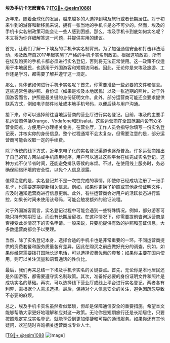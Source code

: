 **埃及手机卡怎麽實名？[[TG💪+ @esim1088](https://t.me/s/esim1088)]**

近年来，随着全球化的发展，越来越多的人选择到埃及旅行或者长期居住。对于初来乍到的游客和新移民来说，拥有一张当地的手机卡是必不可少的。然而，埃及的手机卡实名制政策可能会让一些人感到困惑。那么，埃及手机卡到底如何实名呢？本文将为你详细解答这一问题，并提供实用的建议。

首先，让我们了解一下埃及的手机卡实名制背景。为了加强通信安全和打击非法活动，埃及政府自2017年起实施了严格的手机卡实名制政策。根据这项政策，所有在埃及购买的手机卡都必须进行实名登记，否则将无法正常使用。这一政策不仅适用于本地居民，也适用于外国游客和短期访问者。因此，无论你是来埃及旅游、工作还是学习，都需要了解并遵守这一规定。

那么，具体该如何进行手机卡实名呢？首先，你需要准备一些必要的文件和信息。这些通常包括护照、身份证（如果是埃及本地居民）以及一张近期的照片。对于外国游客而言，护照是最关键的身份证明文件。此外，部分运营商可能还会要求提供联系方式，例如电子邮件地址或本地手机号码，以便后续与用户沟通。

接下来，你可以选择前往当地运营商的营业厅进行实名登记。目前，埃及的主要手机运营商包括Orange、Vodafone和Etisalat。这些运营商在全国范围内设有众多营业网点，方便用户办理相关业务。在营业厅，工作人员会指导你填写一份实名登记表，并核实你的身份信息。整个过程通常不会太复杂，但需要注意的是，部分运营商可能会收取一定的手续费。

除了传统的线下方式，近年来电子化的实名登记渠道也逐渐普及。许多运营商推出了自己的官方网站或手机应用程序，用户可以通过这些平台在线完成实名登记。这种方式不仅节省时间，还能避免排队等候的麻烦。不过，在使用线上服务时，务必确保网络环境的安全性，以免个人信息泄露。

值得注意的是，实名登记并不是一次性完成的事情。即使你已经成功注册了一张手机卡，也需要定期更新相关信息。例如，如果你更换了护照或其他身份证明文件，应及时通知运营商进行信息更新。此外，有些运营商会对用户的活跃状态进行监控，如果长时间未使用该号码，可能会触发额外的验证流程。

对于外国游客而言，实名登记过程中可能会遇到一些特殊情况。例如，部分游客可能只持有短期签证，而没有长期居留权。在这种情况下，你需要提前咨询运营商是否接受此类情况下的实名申请。一般来说，只要能提供有效的护照和签证信息，大多数运营商都会予以受理。

当然，除了实名登记本身，选择合适的手机卡也是非常重要的一环。不同运营商提供的资费套餐和服务质量各有差异，因此在购买之前应做好充分的调查。例如，如果你经常需要拨打国际长途电话，可以选择资费优惠的套餐；如果你主要在国内使用，则可以关注流量和语音通话的性价比。

最后，我们再来总结一下埃及手机卡实名的关键要点。首先，无论你是本地居民还是外国游客，都需要遵守实名制政策。其次，准备好必要的身份证明文件和照片是成功实名的基础。再次，可以选择线下营业厅或线上平台进行实名登记，两者各有利弊，需根据个人需求选择。最后，保持对个人信息安全的关注，避免因疏忽导致不必要的麻烦。

总之，埃及手机卡实名虽然看似繁琐，但却是保障通信安全的重要措施。希望本文能够帮助大家更好地理解和应对这一政策。无论你是短期旅行还是长期居住，只要按照规定完成实名登记，就能享受到更加便捷和可靠的通讯服务。如果你还有其他疑问，欢迎随时咨询相关运营商或专业人士。

[[TG💪+ @esim1088](https://t.me/s/esim1088) ![Image](https://i.postimg.cc/4NQfJmqS/Snipaste-2025-05-13-00-14-12.png)]